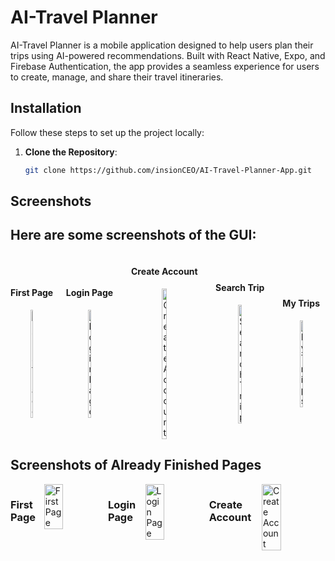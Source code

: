 # AI-Travel Planner


AI-Travel Planner is a mobile application designed to help users plan their trips using AI-powered recommendations. Built with React Native, Expo, and Firebase Authentication, the app provides a seamless experience for users to create, manage, and share their travel itineraries.

## Installation

Follow these steps to set up the project locally:

1. **Clone the Repository**:
   ```bash
   git clone https://github.com/insionCEO/AI-Travel-Planner-App.git

## Screenshots

## Here are some screenshots of the GUI:

<div style="display: flex; justify-content: space-between; align-items: center;">

  <div style="margin-right: 10px; text-align: center;">
    <h4>First Page</h4>
    <img src="Resources/First_Page.png" alt="First Page" style="width: 25%; max-width: 50px;"/>
  </div>

  <div style="margin-right: 10px; text-align: center;">
    <h4>Login Page</h4>
    <img src="Resources/Sign_In.png" alt="Login Page" style="width: 25%; max-width: 150px;"/>
  </div>

  <div style="margin-right: 10px; text-align: center;">
    <h4>Create Account</h4>
    <img src="Resources/Create_Account.png" alt="Create Account" style="width: 25%; max-width: 150px;"/>
  </div>

  <div style="margin-right: 10px; text-align: center;">
    <h4>Search Trip</h4>
    <img src="Resources/Search_Page.png" alt="Search Trip" style="width: 25%; max-width: 150px;"/>
  </div>

  <div style="text-align: center;">
    <h4>My Trips</h4>
    <img src="Resources/MyTrips.png" alt="My Trips" style="width: 25%; max-width: 150px;"/>
  </div>

</div>




## Screenshots of Already Finished Pages

<div style="display: flex; justify-content: space-between;">

  ### First Page
  <img src="Resources/First_Page_UI.jpg" alt="First Page" style="width: 30%;"/>

  ### Login Page
  <img src="Resources/Login_UI.jpg" alt="Login Page" style="width: 30%;"/>

  ### Create Account
  <img src="Resources/Create_Account_UI.jpg" alt="Create Account" style="width: 30%;"/>

</div>

   

